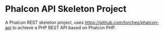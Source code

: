 Phalcon API Skeleton Project
====================

A Phalcon REST skeleton project, uses https://github.com/torches/phalcon-api to
achieve a PHP REST API based on Phalcon PHP.
